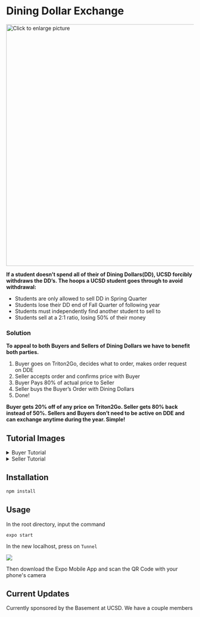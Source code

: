 # Dining Dollar Exchange
<img src="https://www.linkpicture.com/q/Cover_1.png" style="width: 650px; max-width: 100%; height: auto" title="Click to enlarge picture" />

**If a student doesn’t spend all of their of Dining Dollars(DD), UCSD forcibly withdraws the DD’s. The hoops a UCSD student goes through to avoid withdrawal:**
- Students are only allowed to sell DD in Spring Quarter
- Students lose their DD end of Fall Quarter of following year
- Students must independently find another student to sell to
- Students sell at a 2:1 ratio, losing 50% of their money

### Solution

**To appeal to both Buyers and Sellers of Dining Dollars we have to benefit both parties.**
1. Buyer goes on Triton2Go, decides what to order, makes order request on DDE
2. Seller accepts order and confirms price with Buyer
3. Buyer Pays 80% of actual price to Seller
4. Seller buys the Buyer’s Order with Dining Dollars
5. Done!

**Buyer gets 20% off  of any price on Triton2Go. Seller gets 80% back instead of 50%. Sellers and Buyers don’t need to be active on DDE and can exchange anytime during the year. Simple!**



## Tutorial Images
<details>
  <summary>Buyer Tutorial</summary>
  <img src="https://www.linkpicture.com/q/Buyer1.png" name="Buyer-Page-1">
  <img src="https://www.linkpicture.com/q/Buyer2.png" name="Buyer-Page-2">
</details>
<details>
  <summary>Seller Tutorial</summary>
  <img src="https://www.linkpicture.com/q/Seller1.png" name="Seller-Page-1">
  <img src="https://www.linkpicture.com/q/Seller2.png" name="Seller-Page-2">
</details>

## Installation

```bash
npm install
```

## Usage

In the root directory, input the command
```expo
expo start
```
In the new localhost, press on ``Tunnel``

<img src="https://www.linkpicture.com/q/tunnel.png" name="tunnel">

Then download the Expo Mobile App and scan the QR Code with your phone's camera

## Current Updates

Currently sponsored by the Basement at UCSD. We have a couple members
